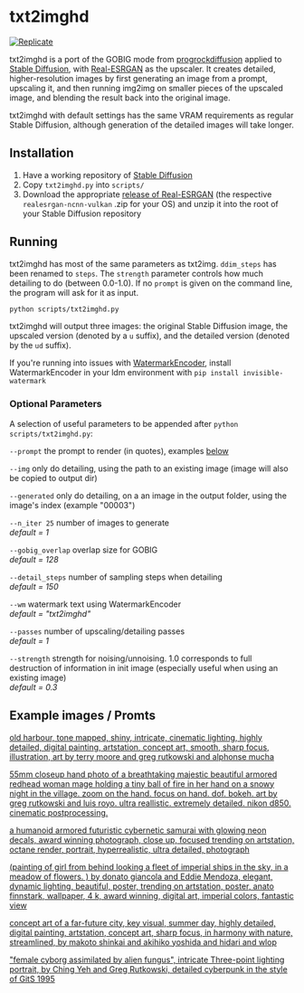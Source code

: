 # txt2imghd

[![Replicate](https://replicate.com/cjwbw/stable-diffusion-high-resolution/badge)](https://replicate.com/cjwbw/stable-diffusion-high-resolution)

txt2imghd is a port of the GOBIG mode from [progrockdiffusion](https://github.com/lowfuel/progrockdiffusion) applied to [Stable Diffusion](https://github.com/CompVis/stable-diffusion), with [Real-ESRGAN](https://github.com/xinntao/Real-ESRGAN) as the upscaler. It creates detailed, higher-resolution images by first generating an image from a prompt, upscaling it, and then running img2img on smaller pieces of the upscaled image, and blending the result back into the original image.

txt2imghd with default settings has the same VRAM requirements as regular Stable Diffusion, although generation of the detailed images will take longer.

## Installation

1. Have a working repository of [Stable Diffusion](https://raw.githubusercontent.com/CompVis/stable-diffusion)
2. Copy `txt2imghd.py` into `scripts/`
3. Download the appropriate [release of Real-ESRGAN](https://github.com/xinntao/Real-ESRGAN/releases) (the respective `realesrgan-ncnn-vulkan` .zip for your OS) and unzip it into the root of your Stable Diffusion repository

## Running

txt2imghd has most of the same parameters as txt2img. `ddim_steps` has been renamed to `steps`. The `strength` parameter controls how much detailing to do (between 0.0-1.0). If no `prompt` is given on the command line, the program will ask for it as input.

```sh
python scripts/txt2imghd.py
```

txt2imghd will output three images: the original Stable Diffusion image, the upscaled version (denoted by a `u` suffix), and the detailed version (denoted by the `ud` suffix).

If you're running into issues with [WatermarkEncoder](https://pypi.org/project/invisible-watermark/), install WatermarkEncoder in your ldm environment with
`pip install invisible-watermark`

### Optional Parameters

A selection of useful parameters to be appended after `python scripts/txt2imghd.py`:

`--prompt` the prompt to render (in quotes), examples  [below](#example-images--promts)

`--img` only do detailing, using the path to an existing image (image will also be copied to output dir)

`--generated` only do detailing, on a an image in the output folder, using the image's index (example "00003")

`--n_iter 25` number of images to generate\
*default = 1*

`--gobig_overlap` overlap size for GOBIG\
*default = 128*

`--detail_steps` number of sampling steps when detailing\
*default = 150*

`--wm` watermark text using WatermarkEncoder\
*default = "txt2imghd"*

`--passes` number of upscaling/detailing passes\
*default = 1* 

`--strength` strength for noising/unnoising. 1.0 corresponds to full destruction of information in init image (especially useful when using an existing image)\
*default = 0.3*

## Example images / Promts

[old harbour, tone mapped, shiny, intricate, cinematic lighting, highly detailed, digital painting, artstation, concept art, smooth, sharp focus, illustration, art by terry moore and greg rutkowski and alphonse mucha](gallery/00005ud.png)

[55mm closeup hand photo of a breathtaking majestic beautiful armored redhead woman mage holding a tiny ball of fire in her hand on a snowy night in the village. zoom on the hand. focus on hand. dof. bokeh. art by greg rutkowski and luis royo. ultra reallistic. extremely detailed. nikon d850. cinematic postprocessing.](gallery/00030ud.png)

[a humanoid armored futuristic cybernetic samurai with glowing neon decals, award winning photograph, close up, focused trending on artstation, octane render, portrait, hyperrealistic, ultra detailed, photograph](gallery/00068ud.png)

[(painting of girl from behind looking a fleet of imperial ships in the sky, in a meadow of flowers. ) by donato giancola and Eddie Mendoza,  elegant, dynamic lighting, beautiful, poster, trending on artstation, poster, anato finnstark, wallpaper, 4 k, award winning, digital art, imperial colors, fantastic view](gallery/00091ud.png)

[concept art of a far-future city, key visual, summer day, highly detailed, digital painting, artstation, concept art, sharp focus, in harmony with nature, streamlined, by makoto shinkai and akihiko yoshida and hidari and wlop](gallery/00124ud.png)

["female cyborg assimilated by alien fungus", intricate Three-point lighting portrait, by Ching Yeh and Greg Rutkowski, detailed cyberpunk in the style of GitS 1995](gallery/00155ud.png)

